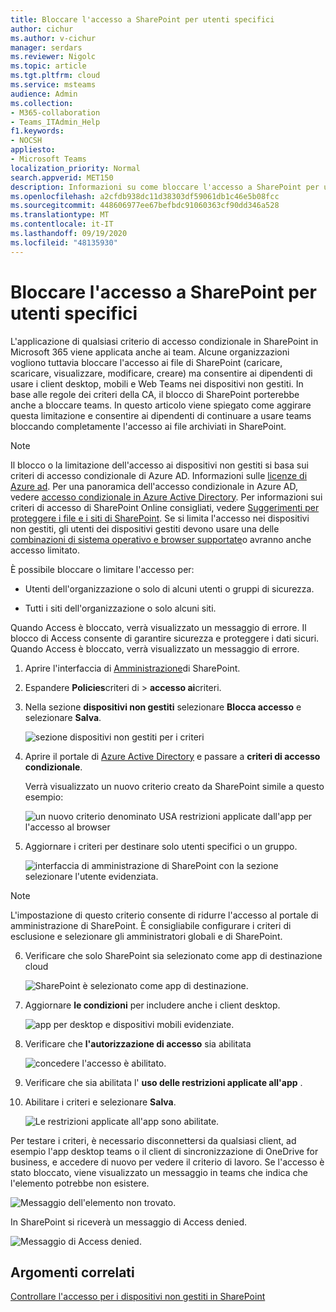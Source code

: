 ```yaml
---
title: Bloccare l'accesso a SharePoint per utenti specifici
author: cichur
ms.author: v-cichur
manager: serdars
ms.reviewer: Nigolc
ms.topic: article
ms.tgt.pltfrm: cloud
ms.service: msteams
audience: Admin
ms.collection:
- M365-collaboration
- Teams_ITAdmin_Help
f1.keywords:
- NOCSH
appliesto:
- Microsoft Teams
localization_priority: Normal
search.appverid: MET150
description: Informazioni su come bloccare l'accesso a SharePoint per utenti specifici
ms.openlocfilehash: a2cfdb938dc11d38303df59061db1c46e5b08fcc
ms.sourcegitcommit: 448606977ee67befbdc91060363cf90dd346a528
ms.translationtype: MT
ms.contentlocale: it-IT
ms.lasthandoff: 09/19/2020
ms.locfileid: "48135930"
---
```

# <a name="block-access-to-sharepoint-for-specific-users"></a>Bloccare l'accesso a SharePoint per utenti specifici

L'applicazione di qualsiasi criterio di accesso condizionale in SharePoint in Microsoft 365 viene applicata anche ai team. Alcune organizzazioni vogliono tuttavia bloccare l'accesso ai file di SharePoint (caricare, scaricare, visualizzare, modificare, creare) ma consentire ai dipendenti di usare i client desktop, mobili e Web Teams nei dispositivi non gestiti. In base alle regole dei criteri della CA, il blocco di SharePoint porterebbe anche a bloccare teams. In questo articolo viene spiegato come aggirare questa limitazione e consentire ai dipendenti di continuare a usare teams bloccando completamente l'accesso ai file archiviati in SharePoint.

> [!Note]
> Il blocco o la limitazione dell'accesso ai dispositivi non gestiti si basa sui criteri di accesso condizionale di Azure AD. Informazioni sulle [licenze di Azure ad](https://azure.microsoft.com/pricing/details/active-directory/). Per una panoramica dell'accesso condizionale in Azure AD, vedere [accesso condizionale in Azure Active Directory](https://docs.microsoft.com/azure/active-directory/conditional-access/overview). Per informazioni sui criteri di accesso di SharePoint Online consigliati, vedere [Suggerimenti per proteggere i file e i siti di SharePoint](https://docs.microsoft.com/microsoft-365/enterprise/sharepoint-file-access-policies). Se si limita l'accesso nei dispositivi non gestiti, gli utenti dei dispositivi gestiti devono usare una delle [combinazioni di sistema operativo e browser supportate](https://docs.microsoft.com/azure/active-directory/conditional-access/technical-reference#client-apps-condition)o avranno anche accesso limitato.

È possibile bloccare o limitare l'accesso per:

- Utenti dell'organizzazione o solo di alcuni utenti o gruppi di sicurezza.

- Tutti i siti dell'organizzazione o solo alcuni siti.

Quando Access è bloccato, verrà visualizzato un messaggio di errore. Il blocco di Access consente di garantire sicurezza e proteggere i dati sicuri. Quando Access è bloccato, verrà visualizzato un messaggio di errore.

1. Aprire l'interfaccia di [Amministrazione](https://admin.microsoft.com/sharepoint?page=accessControl&modern=true)di SharePoint.

2. Espandere **Policies**criteri di  >  **accesso ai**criteri.

3. Nella sezione **dispositivi non gestiti** selezionare **Blocca accesso** e selezionare **Salva**.

   ![sezione dispositivi non gestiti per i criteri](media/no-sharepoint-access1.png)

4. Aprire il portale di [Azure Active Directory](https://portal.azure.com/#blade/Microsoft_AAD_IAM/ConditionalAccessBlade/Policies) e passare a **criteri di accesso condizionale**.

    Verrà visualizzato un nuovo criterio creato da SharePoint simile a questo esempio:

    ![un nuovo criterio denominato USA restrizioni applicate dall'app per l'accesso al browser](media/no-sharepoint-access2.png)

5. Aggiornare i criteri per destinare solo utenti specifici o un gruppo.

    ![interfaccia di amministrazione di SharePoint con la sezione selezionare l'utente evidenziata.](media/no-sharepoint-access2b.png)

  > [!Note]
> L'impostazione di questo criterio consente di ridurre l'accesso al portale di amministrazione di SharePoint. È consigliabile configurare i criteri di esclusione e selezionare gli amministratori globali e di SharePoint.

6. Verificare che solo SharePoint sia selezionato come app di destinazione cloud

    ![SharePoint è selezionato come app di destinazione.](media/no-sharepoint-access3.png)

7. Aggiornare **le condizioni** per includere anche i client desktop.

    ![app per desktop e dispositivi mobili evidenziate.](media/no-sharepoint-access4.png)

8. Verificare che **l'autorizzazione di accesso** sia abilitata

    ![concedere l'accesso è abilitato.](media/no-sharepoint-access5.png)

9. Verificare che sia abilitata l' **uso delle restrizioni applicate all'app** .

10. Abilitare i criteri e selezionare **Salva**.

    ![Le restrizioni applicate all'app sono abilitate.](media/no-sharepoint-access6.png)

Per testare i criteri, è necessario disconnettersi da qualsiasi client, ad esempio l'app desktop teams o il client di sincronizzazione di OneDrive for business, e accedere di nuovo per vedere il criterio di lavoro. Se l'accesso è stato bloccato, viene visualizzato un messaggio in teams che indica che l'elemento potrebbe non esistere.

 ![Messaggio dell'elemento non trovato.](media/access-denied-sharepoint.png)

In SharePoint si riceverà un messaggio di Access denied.

![Messaggio di Access denied.](media/blocked-access-warning.png)

## <a name="related-topics"></a>Argomenti correlati

[Controllare l'accesso per i dispositivi non gestiti in SharePoint](https://docs.microsoft.com/sharepoint/control-access-from-unmanaged-devices)
